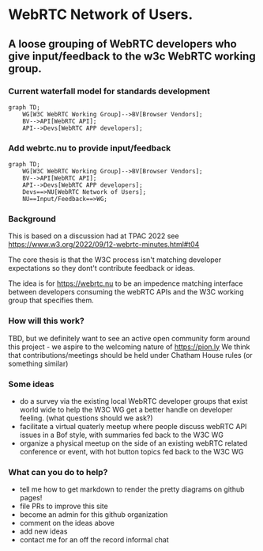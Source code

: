 
# WebRTC Network of Users.
## A loose grouping of WebRTC developers who give input/feedback to the w3c WebRTC working group.

### Current waterfall model for standards development
```mermaid
graph TD;
    WG[W3C WebRTC Working Group]-->BV[Browser Vendors];
    BV-->API[WebRTC API];
    API-->Devs[WebRTC APP developers];

```
### Add webrtc.nu to provide input/feedback
```mermaid
graph TD;
    WG[W3C WebRTC Working Group]-->BV[Browser Vendors];
    BV-->API[WebRTC API];
    API-->Devs[WebRTC APP developers];
    Devs==>NU[WebRTC Network of Users];
    NU==Input/Feedback==>WG;
```

### Background
This is based on a discussion had at TPAC 2022
see https://www.w3.org/2022/09/12-webrtc-minutes.html#t04 

The core thesis is that the W3C process isn't matching developer expectations so they dont't contribute
feedback or ideas. 

The idea is for https://webrtc.nu to be an impedence matching interface between developers consuming the webRTC APIs and the W3C working group that specifies them.

### How will this work?
TBD, but we definitely want to see an active open community form around this project - we aspire to the welcoming nature of https://pion.ly
We think that contributions/meetings should be held under Chatham House rules (or something similar) 

### Some ideas
- do a survey via the existing local WebRTC developer groups that exist world wide to help the W3C WG get a better handle on developer feeling.
  (what questions should we ask?)
- facilitate a virtual quaterly meetup where people discuss webRTC API issues in a Bof style, with summaries fed back to the W3C WG
- organize a physical meetup on the side of an existing webRTC related conference or event, with hot button topics fed back to the W3C WG

### What can you do to help?
- tell me how to get markdown to render the pretty diagrams on github pages!
- file PRs to improve this site
- become an admin for this github organization
- comment on the ideas above
- add new ideas 
- contact me for an off the record informal chat 



<script src="https://cdnjs.cloudflare.com/ajax/libs/mermaid/8.0.0/mermaid.min.js"></script>
<script>
const config = {
    startOnLoad:true,
    theme: 'forest',
    flowchart: {
        useMaxWidth:false,
        htmlLabels:true
        }
};
mermaid.initialize(config);
window.mermaid.init(undefined, document.querySelectorAll('.language-mermaid'));
</script>

